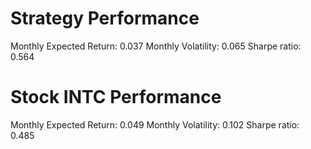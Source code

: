 # Strategy Performance
Monthly Expected Return: 0.037
Monthly Volatility: 0.065
Sharpe ratio: 0.564
# Stock INTC Performance
Monthly Expected Return: 0.049
Monthly Volatility: 0.102
Sharpe ratio: 0.485
